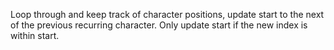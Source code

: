 Loop through and keep track of character positions, update start to the next of the previous recurring character.
Only update start if the new index is within start.